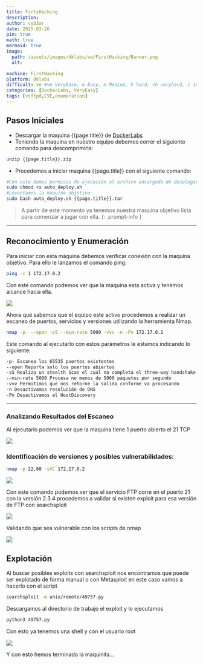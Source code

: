 ```yaml
---
title: FirtsHacking
description:
author: cyb3ar
date: 2025-03-26
pin: true
math: true
mermaid: true
image:
  path: /assets/images/dklabs/ve/FirstHacking/Banner.png
  alt: 

machine: FirstHacking
platform: dklabs
difficult: ve #ve VeryEase, e Easy, m Medium, h hard, vh veryhard, i insane
categories: [DockerLabs, VeryEasy]
tags: [vsftpd,CVE,enumeration]
---
```


## Pasos Iniciales

- Descargar la maquina {{page.title}} de [DockerLabs](https://dockerlabs.es/)
- Teniendo la maquina en nuestro equipo debemos correr el siguiente comando para descomprimirla:

```bash
unzip {{page.title}}.zip
```

- Procedemos a iniciar maquina {{page.title}} con el siguiente comando:

```bash
#Con esto damos permisos de ejecución al archivo encargado de desplegarnos la máquina.
sudo chmod +x auto_deploy.sh
#Levantamos la maquina objetivo
sudo bash auto_deploy.sh {{page.title}}.tar
```

<!-- markdownlint-capture -->
<!-- markdownlint-disable -->

> A partir de este momento ya tenemos nuestra maquina objetivo lista para comenzar a jugar con ella.
{: .prompt-info }

<!-- markdownlint-restore -->

----------------------------------------------------------------------------

## Reconocimiento y Enumeración

Para iniciar con esta máquina debemos verificar conexión con la maquina objetivo. Para ello le lanzamos el comando ping:

```bash
ping -c 1 172.17.0.2
```

Con este comando podemos ver que la maquina esta activa y tenemos alcance hacia ella. 

![](/assets/images/{{page.platform}}/{{page.difficult}}/{{page.machine}}/Ping.png)

Ahora que sabemos que el equipo este activo procedemos a realizar un escaneo de puertos, servicios y versiones utilizando la herramienta Nmap.

```bash
nmap -p- --open -sS --min-rate 5000 -vvv -n -Pn 172.17.0.2
```

Este comando al ejecutarlo con estos parámetros le estamos indicando lo siguiente:

```bash
-p- Escanea los 65535 puertos existentes
--open Reporta solo los puertos abiertos
-sS Realiza un stealth Scan el cual no completa el three-way handshake (SYN / SYN-ACK / RST)
--min-rate 5000 Procesa no menos de 5000 paquetes por segundo
-vvv Permitimos que nos retorne la salida conforme va procesando
-n Desactivamos resolución de DNS
-Pn Desactivamos el HostDiscovery
```

---------------------------------------------------------------------------------

### Analizando Resultados del Escaneo

Al ejecutarlo podemos ver que la maquina tiene 1 puerto abierto el 21 TCP

![](/assets/images/{{page.platform}}/{{page.difficult}}/{{page.machine}}/Nmap1.png)

### Identificación de versiones y posibles vulnerabilidades:

```bash
nmap -p 22,80 -sVC 172.17.0.2
```

![](/assets/images/{{page.platform}}/{{page.difficult}}/{{page.machine}}/Services.png)

Con este comando podemos ver que el servicio FTP corre en el puerto 21 con la versión 2.3.4 procedemos a validar si existen exploit para esa versión de FTP con searchsploit

![](/assets/images/{{page.platform}}/{{page.difficult}}/{{page.machine}}/Searchsploit.png)

Validando que sea vulnerable con los scripts de nmap

![](/assets/images/{{page.platform}}/{{page.difficult}}/{{page.machine}}/Nmap2.png)

## Explotación 

Al buscar posibles exploits con searchsploit nos encontramos que puede ser explotado de forma manual o con Metasploit en este caso vamos a hacerlo con el script

```bash
searchsploit -m unix/remote/49757.py
```

Descargamos al directorio de trabajo el exploit y lo ejecutamos

```bash
python3 49757.py 
```

Con esto ya tenemos una shell y con el usuario root

![](/assets/images/{{page.platform}}/{{page.difficult}}/{{page.machine}}/Root.png)

Y con esto hemos terminado la maquinita...